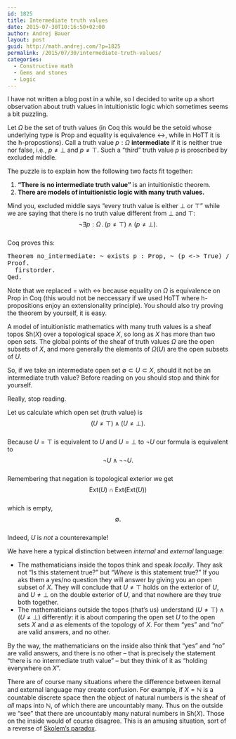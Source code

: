 ```yaml
---
id: 1825
title: Intermediate truth values
date: 2015-07-30T10:16:50+02:00
author: Andrej Bauer
layout: post
guid: http://math.andrej.com/?p=1825
permalink: /2015/07/30/intermediate-truth-values/
categories:
  - Constructive math
  - Gems and stones
  - Logic
---
```

I have not written a blog post in a while, so I decided to write up a short observation about truth values in intuitionistic logic which sometimes seems a bit puzzling.

Let $\Omega$ be the set of truth values (in Coq this would be the setoid whose underlying type is $\mathsf{Prop}$ and equality is equivalence $\leftrightarrow$, while in HoTT it is the h-propostions). Call a truth value $p : \Omega$ **intermediate** if it is neither true nor false, i.e., $p \neq \bot$ and $p \neq \top$. Such a &#8220;third&#8221; truth value $p$ is proscribed by excluded middle.

The puzzle is to explain how the following two facts fit together:

  1. **&#8220;There is no intermediate truth value&#8221;** is an intuitionistic theorem.
  2. **There are models of intuitionistic logic with many truth values.**

<!--more-->

Mind you, excluded middle says &#8220;every truth value is either $\bot$ or $\top$&#8221; while we are saying that there is no truth value different from $\bot$ and $\top$:  
$$\lnot \exists p : \Omega \,.\, (p \neq \top) \land (p \neq \bot).$$  
Coq proves this:

<pre class="brush: plain; title: ; notranslate" title="">Theorem no_intermediate: ~ exists p : Prop, ~ (p &lt;-&gt; True) /\ ~ (p &lt;-&gt; False).
Proof.
  firstorder.
Qed.
</pre>

Note that we replaced $=$ with $\leftrightarrow$ because equality on $\Omega$ is equivalence on $\mathsf{Prop}$ in Coq (this would not be neccessary if we used HoTT where h-propositions enjoy an extensionality principle). You should also try proving the theorem by yourself, it is easy.

A model of intuitionistic mathematics with many truth values is a sheaf topos $\mathsf{Sh}(X)$ over a topological space $X$, so long as $X$ has more than two open sets. The global points of the sheaf of truth values $\Omega$ are the open subsets of $X$, and more generally the elements of $\Omega(U)$ are the open subsets of $U$.

So, if we take an intermediate open set $\emptyset \subset U \subset X$, should it not be an intermediate truth value? Before reading on you should stop and think for yourself.

Really, stop reading.

Let us calculate which open set (truth value) is  
$$(U \neq \top) \land (U \neq \bot).$$  
Because $U = \top$ is equivalent to $U$ and $U = \bot$ to $\lnot U$ our formula is equivalent to  
$$\lnot U \land \lnot\lnot U.$$  
Remembering that negation is topological exterior we get  
$$\mathsf{Ext}(U) \cap \mathsf{Ext}(\mathsf{Ext}(U))$$  
which is empty,  
$$\emptyset.$$  
Indeed, $U$ is _not_ a counterexample!

We have here a typical distinction between _internal_ and _external_ language:

  * The mathematicians inside the topos think and speak _locally_. They ask not &#8220;Is this statement true?&#8221; but &#8220;_Where_ is this statement true?&#8221; If you aks them a yes/no question they will answer by giving you an open subset of $X$. They will conclude that $U \neq \top$ holds on the exterior of $U$, and $U \neq \bot$ on the double exterior of $U$, and that nowhere are they true both together. 
  * The mathematicians outside the topos (that&#8217;s us) understand $(U \neq \top) \land (U \neq \bot)$ differently: it is about comparing the open set $U$ to the open sets $X$ and $\emptyset$ as elements of the topology of $X$. For them &#8220;yes&#8221; and &#8220;no&#8221; are valid answers, and no other. 

By the way, the mathematicians on the inside also think that &#8220;yes&#8221; and &#8220;no&#8221; are valid answers, and there is no other – that is precisely the statement &#8220;there is no intermediate truth value&#8221; – but they think of it as &#8220;holding everywhere on $X$&#8221;.

There are of course many situations where the difference between iternal and external language may create confusion. For example, if $X = \mathbb{N}$ is a countable discrete space then the object of natural numbers is the sheaf of _all_ maps into $\mathbb{N}$, of which there are uncountably many. Thus on the outside we &#8220;see&#8221; that there are uncountably many natural numbers in $\mathsf{Sh}(X)$. Those on the inside would of course disagree. This is an amusing situation, sort of a reverse of [Skolem&#8217;s paradox](https://en.wikipedia.org/wiki/Skolem%27s_paradox).
